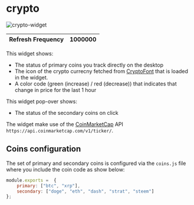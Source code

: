 # crypto

![crypto-widget](https://user-images.githubusercontent.com/550726/66969792-fd718200-f082-11e9-886a-7a7d75b49784.png)

| Refresh Frequency             | 1000000                                                                   |
|-------------------------------|-----------------------------------------------------------------------

This widget shows:
 - The status of primary coins you track directly on the desktop
 - The icon of the crypto currecny fetched from [CryptoFont](https://cryptofont.com/) that is loaded in the widget.
 - A color code (green (increase) / red (decrease)) that indicates that change in price for the last 1 hour

This widget pop-over shows:
 - The status of the secondary coins on click

The widget make use of the [CoinMarketCap](https://coinmarketcap.com/) API `https://api.coinmarketcap.com/v1/ticker/`.

## Coins configuration

The set of primary and secondary coins is configured via the `coins.js` file where you include the coin code as show below:

```js
module.exports =  {
    primary: ["btc", "xrp"],
    secondary: ["doge", "eth", "dash", "strat", "steem"]
};
```



